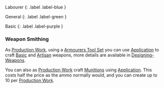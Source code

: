 Labourer
{: .label .label-blue }

General
{: .label .label-green }

Basic
{: .label .label-purple }

### Weapon Smithing

As [Production Work](Activities#Production%20Work), using a [Armourers Tool Set](Game/Example-Gear.md#Armourers%20Tool%20Set) you can use [Application](Core/Intelligence#Application) to craft [Basic](Designing-Weapons#Basic) and [Artisan](Designing-Weapons#Artisan) weapons, more details are available in [Designing-Weapons](Designing-Weapons).

You can also as [Production Work](Activities#Production%20Work) craft [Munitions](Core/Comestibles#Munitions) using [Application](Core/Intelligence#Application). This costs half the price as the ammo normally would, and you can create up to 10 per [Production Work](Activities#Production%20Work).

